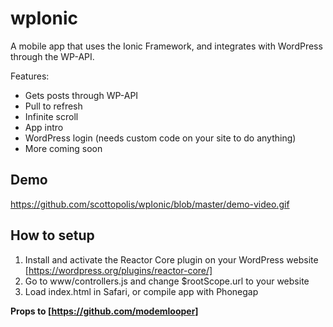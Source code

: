 # wpIonic

A mobile app that uses the Ionic Framework, and integrates with WordPress through the WP-API.

Features:

- Gets posts through WP-API
- Pull to refresh
- Infinite scroll
- App intro
- WordPress login (needs custom code on your site to do anything)
- More coming soon

## Demo

https://github.com/scottopolis/wpIonic/blob/master/demo-video.gif

## How to setup

1. Install and activate the Reactor Core plugin on your WordPress website [https://wordpress.org/plugins/reactor-core/]
2. Go to www/controllers.js and change $rootScope.url to your website
3. Load index.html in Safari, or compile app with Phonegap

**Props to [https://github.com/modemlooper]**

